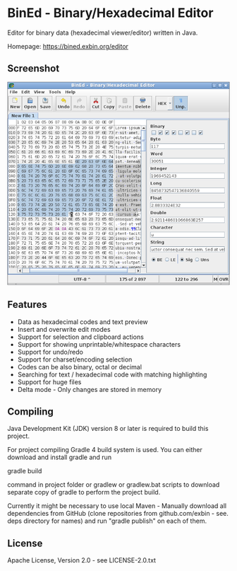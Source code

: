 BinEd - Binary/Hexadecimal Editor
=================================

Editor for binary data (hexadecimal viewer/editor) written in Java.

Homepage: https://bined.exbin.org/editor  

Screenshot
----------

![BinEd-Application Screenshot](images/bined_screenshot.png?raw=true)

Features
--------

  * Data as hexadecimal codes and text preview
  * Insert and overwrite edit modes
  * Support for selection and clipboard actions
  * Support for showing unprintable/whitespace characters
  * Support for undo/redo
  * Support for charset/encoding selection
  * Codes can be also binary, octal or decimal
  * Searching for text / hexadecimal code with matching highlighting
  * Support for huge files
  * Delta mode - Only changes are stored in memory

Compiling
---------

Java Development Kit (JDK) version 8 or later is required to build this project.

For project compiling Gradle 4 build system is used. You can either download and install gradle and run

  gradle build

command in project folder or gradlew or gradlew.bat scripts to download separate copy of gradle to perform the project build.

Currently it might be necessary to use local Maven - Manually download all dependencies from GitHub (clone repositories from github.com/exbin - see. deps directory for names) and run "gradle publish" on each of them.

License
-------

Apache License, Version 2.0 - see LICENSE-2.0.txt  

